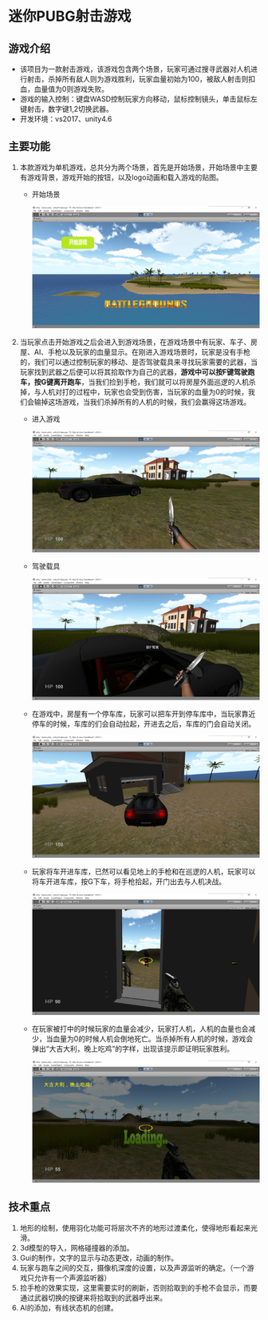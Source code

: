 # 迷你PUBG射击游戏

## 游戏介绍

- 该项目为一款射击游戏，该游戏包含两个场景，玩家可通过搜寻武器对人机进行射击，杀掉所有敌人则为游戏胜利，玩家血量初始为100，被敌人射击则扣血，血量值为0则游戏失败。
- 游戏的输入控制：键盘WASD控制玩家方向移动，鼠标控制镜头，单击鼠标左键射击，数字键1,2切换武器。
- 开发环境：vs2017、unity4.6

## 主要功能

1. 本款游戏为单机游戏，总共分为两个场景，首先是开始场景，开始场景中主要有游戏背景，游戏开始的按钮，以及logo动画和载入游戏的贴图。
   - 开始场景
   
     ![welcome](Assets/Textures/readme-image/welcome.png)
   
2. 当玩家点击开始游戏之后会进入到游戏场景，在游戏场景中有玩家、车子、房屋、AI、手枪以及玩家的血量显示。在刚进入游戏场景时，玩家是没有手枪的，我们可以通过控制玩家的移动、是否驾驶载具来寻找玩家需要的武器，当玩家找到武器之后便可以将其拾取作为自己的武器，**游戏中可以按F键驾驶跑车，按G键离开跑车**，当我们捡到手枪，我们就可以将房屋外面巡逻的人机杀掉，与人机对打的过程中，玩家也会受到伤害，当玩家的血量为0的时候，我们会输掉这场游戏，当我们杀掉所有的人机的时候，我们会赢得这场游戏。

   - 进入游戏

     ![comein1](Assets/Textures/readme-image/comein1.png)

   - 驾驶载具
   
     ![comein2](Assets/Textures/readme-image/comein2.png)
   
   - 在游戏中，房屋有一个停车库，玩家可以把车开到停车库中，当玩家靠近停车的时候，车库的们会自动拉起，开进去之后，车库的门会自动关闭。
   
     ![comein3](Assets/Textures/readme-image/comein3.png)
   
   - 玩家将车开进车库，已然可以看见地上的手枪和在巡逻的人机，玩家可以将车开进车库，按G下车，将手枪拾起，开门出去与人机决战。
   
     ![comein4](Assets/Textures/readme-image/comein4.png)
     
   - 在玩家被打中的时候玩家的血量会减少，玩家打人机，人机的血量也会减少，当血量为0的时候人机会倒地死亡。当杀掉所有人机的时候，游戏会弹出“大吉大利，晚上吃鸡”的字样，出现该提示即证明玩家胜利。
     
     ![comein5](Assets/Textures/readme-image/comein5.png)
     
## 技术重点

1. 地形的绘制，使用羽化功能可将层次不齐的地形过渡柔化，使得地形看起来光滑。
2. 3d模型的导入，网格碰撞器的添加。
3. Gui的制作，文字的显示与动态更改，动画的制作。
4. 玩家与跑车之间的交互，摄像机深度的设置，以及声源监听的确定。（一个游戏只允许有一个声源监听器）
5. 捡手枪的效果实现，这里需要实时的刷新，否则拾取到的手枪不会显示，而要通过武器切换的按键来将拾取到的武器呼出来。
6. AI的添加，有线状态机的创建。